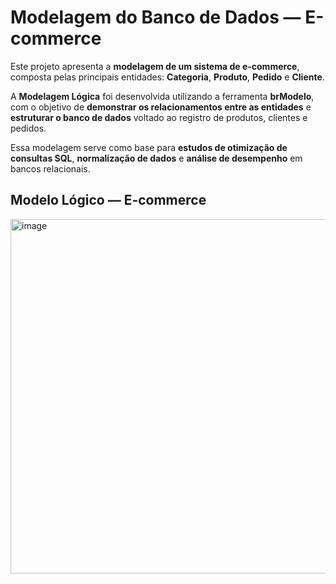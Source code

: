 # Modelagem do Banco de Dados — E-commerce

Este projeto apresenta a **modelagem de um sistema de e-commerce**, composta pelas principais entidades: **Categoria**, **Produto**, **Pedido** e **Cliente**.

A **Modelagem Lógica** foi desenvolvida utilizando a ferramenta **brModelo**, com o objetivo de **demonstrar os relacionamentos entre as entidades** e **estruturar o banco de dados** voltado ao registro de produtos, clientes e pedidos.

Essa modelagem serve como base para **estudos de otimização de consultas SQL**, **normalização de dados** e **análise de desempenho** em bancos relacionais.



## Modelo Lógico — E-commerce

<img width="849" height="567" alt="image" src="https://github.com/user-attachments/assets/37070214-4e19-4746-a94b-dbaa3b7feed2" />
